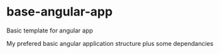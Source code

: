 # base-angular-app
Basic template for angular app

My prefered basic angular application structure plus some dependancies
